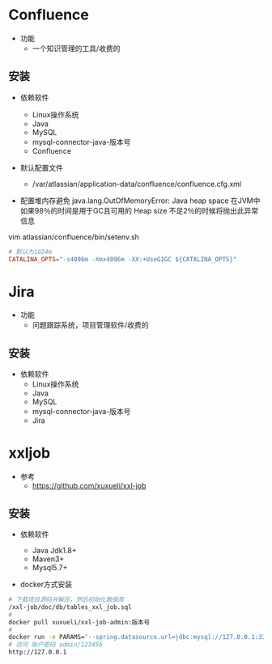 # Confluence
- 功能
    - 一个知识管理的工具/收费的
## 安装
- 依赖软件
    - Linux操作系统
    - Java
    - MySQL
    - mysql-connector-java-版本号
    - Confluence

- 默认配置文件
    - /var/atlassian/application-data/confluence/confluence.cfg.xml

- 配置堆内存避免 java.lang.OutOfMemoryError: Java heap space
在JVM中如果98％的时间是用于GC且可用的 Heap size 不足2％的时候将抛出此异常信息

vim atlassian/confluence/bin/setenv.sh
```conf
# 默认为1024m
CATALINA_OPTS="-s4096m -Xmx4096m -XX:+UseG1GC ${CATALINA_OPTS}"
```

# Jira
- 功能
    - 问题跟踪系统，项目管理软件/收费的
## 安装
- 依赖软件
    - Linux操作系统
    - Java
    - MySQL
    - mysql-connector-java-版本号
    - Jira

# xxljob
- 参考
    - https://github.com/xuxueli/xxl-job
## 安装
- 依赖软件
    - Java Jdk1.8+
    - Maven3+
    - Mysql5.7+

- docker方式安装
```bash
# 下载项目源码并解压，然后初始化数据库
/xxl-job/doc/db/tables_xxl_job.sql
# 
docker pull xuxueli/xxl-job-admin:版本号
# 
docker run -e PARAMS="--spring.datasource.url=jdbc:mysql://127.0.0.1:3306/xxl_job?useUnicode=true&characterEncoding=UTF-8&autoReconnect=true&serverTimezone=Asia/Shanghai" -p 8080:8080 -v /tmp:/data/applogs --name xxl-job-admin  -d xuxueli/xxl-job-admin:{指定版本}
# 访问 账户密码 admin/123456
http://127.0.0.1
```